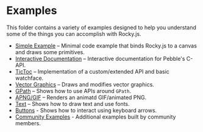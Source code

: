 # Examples

This folder contains a variety of examples designed to help you understand some of the things you can accomplish with Rocky.js. 
 
 - [Simple Example](simple/index.html) – Minimal code example that binds Rocky.js to a canvas and draws some primitives.
 - [Interactive Documentation](interactive/index.html) – Interactive documentation for Pebble's C-API.
 - [TicToc](tictoc/index.html) – Implementation of a custom/extended API and basic watchface.
 - [Vector Graphics](pdc/index.html) – Draws and modifies vector graphics.  
 - [GPath](gpath/index.html) – Shows how to use APIs around `GPath`.
 - [APNG/GIF](apng/index.html) – Renders an animatd GIF/animated PNG.
 - [Text](text/index.html) – Shows how to draw text and use fonts.
 - [Buttons](buttons/index.html) - Shows how to interact using keyboard arrows.
 - [Community Examples](community.html) - Additional examples built by community members.
